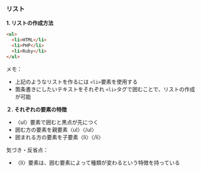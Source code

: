 ### リスト

**1. リストの作成方法**

```html
<ul>
  <li>HTML</li>
  <li>PHP</li>
  <li>Ruby</li>
</ul>
```

メモ：
- 上記のようなリストを作るには `<li>`要素を使用する
- 箇条書きにしたいテキストをそれぞれ `<li>`タグで囲むことで、リストの作成が可能


**２. それぞれの要素の特徴**
- 〈ul〉要素で囲むと黒点が先につく
- 囲む方の要素を親要素〈ul〉〈/ul〉
- 囲まれる方の要素を子要素〈li〉〈/li〉


気づき・反省点：
- 〈li〉要素は、囲む要素によって種類が変わるという特徴を持っている